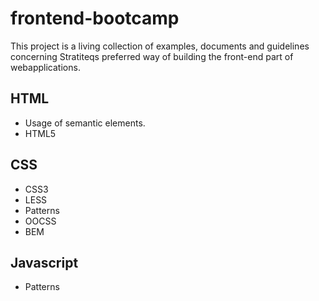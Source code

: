 frontend-bootcamp
=================

This project is a living collection of examples, documents and guidelines concerning Stratiteqs preferred way of building the front-end part of webapplications.

## HTML
-  Usage of semantic elements.
-  HTML5

## CSS
-  CSS3
-  LESS
-  Patterns
-  OOCSS
-  BEM

## Javascript
-  Patterns
